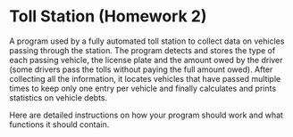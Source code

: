 
# Toll Station (Homework 2)

A program used by a fully automated toll station to collect data on vehicles passing through the station. The program detects and stores the type of each passing vehicle, the license plate and the amount owed by the driver (some drivers pass the tolls without paying the full amount owed). After collecting all the information, it locates vehicles that have passed multiple times to keep only one entry per vehicle and finally calculates and prints statistics on vehicle debts.

Here are detailed instructions on how your program should work and what functions it should contain.

